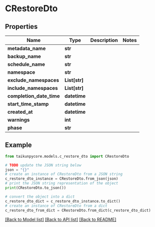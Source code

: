 # CRestoreDto


## Properties

Name | Type | Description | Notes
------------ | ------------- | ------------- | -------------
**metadata_name** | **str** |  | 
**backup_name** | **str** |  | 
**schedule_name** | **str** |  | 
**namespace** | **str** |  | 
**exclude_namespaces** | **List[str]** |  | 
**include_namespaces** | **List[str]** |  | 
**completion_date_time** | **datetime** |  | 
**start_time_stamp** | **datetime** |  | 
**created_at** | **datetime** |  | 
**warnings** | **int** |  | 
**phase** | **str** |  | 

## Example

```python
from taikunpycore.models.c_restore_dto import CRestoreDto

# TODO update the JSON string below
json = "{}"
# create an instance of CRestoreDto from a JSON string
c_restore_dto_instance = CRestoreDto.from_json(json)
# print the JSON string representation of the object
print(CRestoreDto.to_json())

# convert the object into a dict
c_restore_dto_dict = c_restore_dto_instance.to_dict()
# create an instance of CRestoreDto from a dict
c_restore_dto_from_dict = CRestoreDto.from_dict(c_restore_dto_dict)
```
[[Back to Model list]](../README.md#documentation-for-models) [[Back to API list]](../README.md#documentation-for-api-endpoints) [[Back to README]](../README.md)


